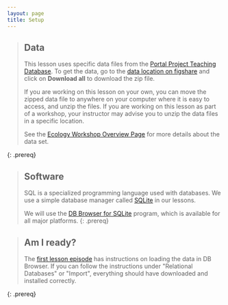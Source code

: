 ```yaml
---
layout: page
title: Setup
---
```


> ## Data
> This lesson uses specific data files from the [Portal Project Teaching Database](https://figshare.com/articles/Portal_Project_Teaching_Database/1314459). To 
> get the data, go to the [data location on figshare](https://figshare.com/articles/Portal_Project_Teaching_Database/1314459) and click on **Download all** to download the zip file. 
> 
> If you are working on this lesson on your own, you can move the zipped data file to 
> anywhere on your computer where it is easy to access, and unzip the files. If you 
> are working on this lesson as part of a workshop, your instructor may advise you 
> to unzip the data files in a specific location. 
> 
> See the 
> [Ecology Workshop Overview Page](https://datacarpentry.org/ecology-workshop/) for more details about the data set. 
> 
{: .prereq}


> ## Software
> SQL is a specialized programming language used with databases.  We
> use a simple database manager called [SQLite](http://www.sqlite.org/)
> in our lessons.
> 
> We will use the [DB Browser for SQLite](http://sqlitebrowser.org/) program,
> which is available for all major platforms.
{: .prereq}

> ## Am I ready? 
> 
> The [first lesson episode](/00-sql-introduction/index.html) has instructions
> on loading the data in DB Browser. If you can follow the instructions under "Relational
> Databases" or "Import", everything should have downloaded and installed correctly. 
> 
{: .prereq}
